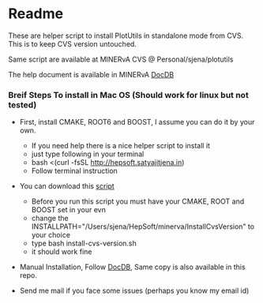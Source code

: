 # Readme
These are helper script to install PlotUtils in standalone mode from CVS. This is to keep CVS version untouched. 

Same script are available at MINERvA CVS @ Personal/sjena/plotutils

The help document is available in MINERvA [DocDB](https://minerva-docdb.fnal.gov/cgi-bin/private/RetrieveFile?docid=25462)

### Breif Steps To install in Mac OS (Should work for linux but not tested)

* First, install CMAKE, ROOT6 and BOOST, I assume you can do it by your own. 
  * If you need help there is a nice helper script to install it 
  * just type following in your terminal
  * bash <(curl -fsSL http://hepsoft.satyajitjena.in)
  * Follow terminal instruction

* You can download this [script](https://github.com/dsjena/PlotUtilsHelper/blob/master/install-cvs-version.sh)
  * Before you run this script you must have your CMAKE, ROOT and BOOST set in your evn
  * change the INSTALLPATH="/Users/sjena/HepSoft/minerva/InstallCvsVersion" to your choice
  * type bash install-cvs-version.sh
  * it should work fine

* Manual Installation, Follow [DocDB](https://minerva-docdb.fnal.gov/cgi-bin/private/RetrieveFile?docid=25462), Same copy is also available in this repo.

* Send me mail if you face some issues (perhaps you know my email id)

